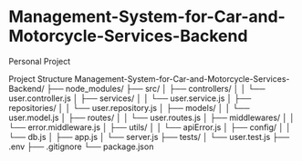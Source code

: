 # Management-System-for-Car-and-Motorcycle-Services-Backend
Personal Project 


Project Structure
Management-System-for-Car-and-Motorcycle-Services-Backend/
├── node_modules/
├── src/
│   ├── controllers/
│   │   └── user.controller.js
│   ├── services/
│   │   └── user.service.js
│   ├── repositories/
│   │   └── user.repository.js
│   ├── models/
│   │   └── user.model.js
│   ├── routes/
│   │   └── user.routes.js
│   ├── middlewares/
│   │   └── error.middleware.js
│   ├── utils/
│   │   └── apiError.js
│   ├── config/
│   │   └── db.js
│   ├── app.js
│   └── server.js
├── tests/
│   └── user.test.js
├── .env
├── .gitignore
└── package.json